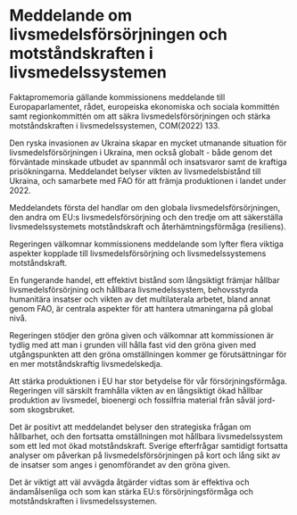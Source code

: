 # Meddelande om livsmedelsförsörjningen och motståndskraften i livsmedelssystemen

Faktapromemoria gällande kommissionens meddelande till Europaparlamentet, rådet, europeiska ekonomiska och sociala kommittén samt regionkommittén om att säkra livsmedelsförsörjningen och stärka motståndskraften i livsmedelssystemen, COM(2022) 133.

Den ryska invasionen av Ukraina skapar en mycket utmanande situation för livsmedelsförsörjningen i Ukraina, men också globalt - både genom det förväntade minskade utbudet av spannmål och insatsvaror samt de kraftiga prisökningarna. Meddelandet belyser vikten av livsmedelsbistånd till Ukraina, och samarbete med FAO för att främja produktionen i landet under 2022.

Meddelandets första del handlar om den globala livsmedelsförsörjningen, den andra om EU:s livsmedelsförsörjning och den tredje om att säkerställa livsmedelssystemets motståndskraft och återhämtningsförmåga (resiliens).

Regeringen välkomnar kommissionens meddelande som lyfter flera viktiga aspekter kopplade till livsmedelsförsörjning och livsmedelssystemens motståndskraft.

En fungerande handel, ett effektivt bistånd som långsiktigt främjar hållbar livsmedelsförsörjning och hållbara livsmedelssystem, behovsstyrda humanitära insatser och vikten av det multilaterala arbetet, bland annat genom FAO, är centrala aspekter för att hantera utmaningarna på global nivå.

Regeringen stödjer den gröna given och välkomnar att kommissionen är tydlig med att man i grunden vill hålla fast vid den gröna given med utgångspunkten att den gröna omställningen kommer ge förutsättningar för en mer motståndskraftig livsmedelskedja.

Att stärka produktionen i EU har stor betydelse för vår försörjningsförmåga. Regeringen vill särskilt framhålla vikten av en långsiktigt ökad hållbar produktion av livsmedel, bioenergi och fossilfria material från såväl jord- som skogsbruket.

Det är positivt att meddelandet belyser den strategiska frågan om hållbarhet, och den fortsatta omställningen mot hållbara livsmedelssystem som ett led mot ökad motståndskraft. Sverige efterfrågar samtidigt fortsatta analyser om påverkan på livsmedelsförsörjningen på kort och lång sikt av de insatser som anges i genomförandet av den gröna given.

Det är viktigt att väl avvägda åtgärder vidtas som är effektiva och ändamålsenliga och som kan stärka EU:s försörjningsförmåga och motståndskraften i livsmedelssystemen.
